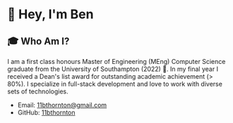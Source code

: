 # 👋 Hey, I'm Ben

## 🎓 Who Am I?

I am a first class honours Master of Engineering (MEng) Computer Science graduate from the University of Southampton (2022) 🎉. In my final year I received a Dean's list award for outstanding academic achievement (> 80%). I specialize in full-stack development and love to work with diverse sets of technologies.

- Email: [11bthornton@gmail.com](mailto:11bthornton@gmail.com)
- GitHub: [11bthornton](https://github.com/11bthornton)
